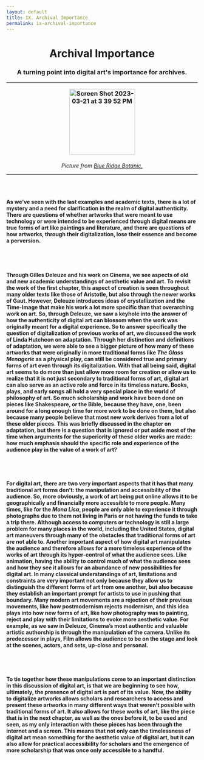 ```yaml
---
layout: default
title: IX. Archival Importance
permalink: ix-archival-importance
---
```

<!-- Add an essay or interpretive material below this line,
using HTML or markdown.  Do not modify this file above this line -->
<h1><center>Archival Importance</center>
<h3><center>A turning point into digital art's importance for archives.</center>
<hr>
<p style="text-align:center;"><img width="173" alt="Screen Shot 2023-03-21 at 3 39 52 PM" src="https://user-images.githubusercontent.com/122332459/226735437-94f379c2-7ca6-45ee-acc5-f083c5604c53.png"></p>
<h6><center>Picture from <a href="https://www.blueridgebotanic.com/blog/florilegium">Blue Ridge Botanic.</a></center>
<hr>
<br>
<h4>As we’ve seen with the last examples and academic texts, there is a lot of mystery and a need for clarification in the realm of digital authenticity. There are questions of whether artworks that were meant to use technology or were intended to be experienced through digital means are true forms of art like paintings and literature, and there are questions of how artworks, through their digitalization, lose their essence and become a perversion.</h4>
<br>
<br>
<h4>Through Gilles Deleuze and his work on Cinema, we see aspects of old and new academic understandings of aesthetic value and art. To revisit the work of the first chapter, this aspect of creation is seen throughout many older texts like those of Aristotle, but also through the newer works of Gaut. However, Deleuze introduces ideas of crystallization and the Time-Image that make his work a lot more specific than that overarching work on art. So, through Deleuze, we saw a keyhole into the answer of how the authenticity of digital art can blossom when the work was originally meant for a digital experience. So to answer specifically the question of digitalization of previous works of art, we discussed the work of Linda Hutcheon on adaptation. Through her distinction and definitions of adaptation, we were able to see a bigger picture of how many of these artworks that were originally in more traditional forms like <i>The Glass Menagerie</i> as a physical play, can still be considered true and primary forms of art even through its digitalization. With that all being said, digital art seems to do more than just allow more room for creation or allow us to realize that it is not just secondary to traditional forms of art, digital art can also serve as an active role and force in its timeless nature. Books, plays, and early songs all hold a very special place in the world of philosophy of art. So much scholarship and work have been done on pieces like Shakespeare, or the Bible, because they have, one, been around for a long enough time for more work to be done on them, but also because many people believe that most new work derives from a lot of these older pieces. This was briefly discussed in the chapter on adaptation, but there is a question that is ignored or put aside most of the time when arguments for the superiority of these older works are made: how much emphasis should the specific role and experience of the audience play in the value of a work of art? </h4>
<br>
<br>
<h4>For digital art, there are two very important aspects that it has that many traditional art forms don’t: the manipulation and accessibility of the audience. So, more obviously, a work of art being put online allows it to be geographically and financially more accessible to more people. Many times, like for the <i>Mona Lisa</i>, people are only able to experience it through photographs due to them not living in Paris or not having the funds to take a trip there. Although access to computers or technology is still a large problem for many places in the world, including the United States, digital art maneuvers through many of the obstacles that traditional forms of art are not able to. Another important aspect of how digital art manipulates the audience and therefore allows for a more timeless experience of the works of art through its hyper-control of what the audience sees. Like animation, having the ability to control much of what the audience sees and how they see it allows for an abundance of new possibilities for digital art. In many classical understandings of art, limitations and constraints are very important not only because they allow us to distinguish the different forms of art from one another, but also because they establish an important prompt for artists to use in pushing that boundary. Many modern art movements are a rejection of their previous movements, like how postmodernism rejects modernism, and this idea plays into how new forms of art, like how photography was to painting, reject and play with their limitations to evoke more aesthetic value. For example, as we saw in Deleuze, Cinema’s most authentic and valuable artistic authorship is through the manipulation of the camera. Unlike its predecessor in plays, Film allows the audience to be on the stage and look at the scenes, actors, and sets, up-close and personal. </h4>
<br>
<br>
<h4>To tie together how these manipulations come to an important distinction in this discussion of digital art, is that we are beginning to see how, ultimately, the presence of digital art is part of its value. Now, the ability to digitalize artworks allows scholars and researchers to access and present these artworks in many different ways that weren’t possible with traditional forms of art. It also allows for these works of art, like the piece that is in the next chapter, as well as the ones before it, to be used and seen, as my only interaction with these pieces has been through the internet and a screen. This means that not only can the timelessness of digital art mean something for the aesthetic value of digital art, but it can also allow for practical accessibility for scholars and the emergence of more scholarship that was once only accessible to a handful.</h4>
